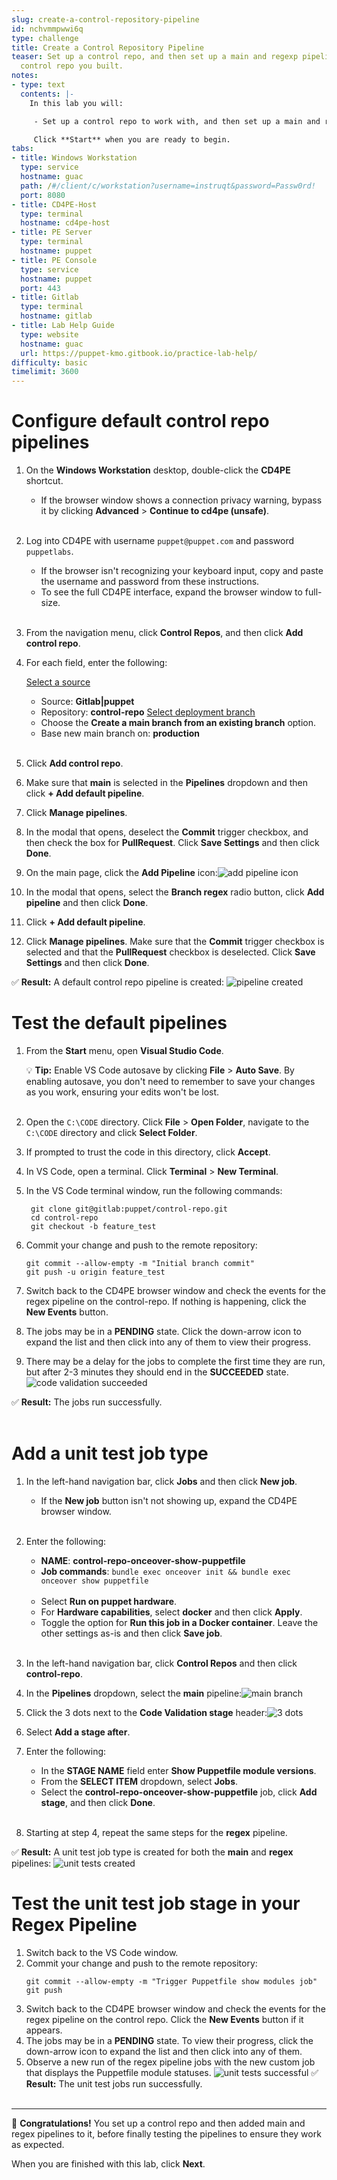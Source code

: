 ```yaml
---
slug: create-a-control-repository-pipeline
id: nchvmmpwwi6q
type: challenge
title: Create a Control Repository Pipeline
teaser: Set up a control repo, and then set up a main and regexp pipeline for the
  control repo you built.
notes:
- type: text
  contents: |-
    In this lab you will:

     - Set up a control repo to work with, and then set up a main and regexp pipeline for the control repo.

     Click **Start** when you are ready to begin.
tabs:
- title: Windows Workstation
  type: service
  hostname: guac
  path: /#/client/c/workstation?username=instruqt&password=Passw0rd!
  port: 8080
- title: CD4PE-Host
  type: terminal
  hostname: cd4pe-host
- title: PE Server
  type: terminal
  hostname: puppet
- title: PE Console
  type: service
  hostname: puppet
  port: 443
- title: Gitlab
  type: terminal
  hostname: gitlab
- title: Lab Help Guide
  type: website
  hostname: guac
  url: https://puppet-kmo.gitbook.io/practice-lab-help/
difficulty: basic
timelimit: 3600
---
```

Configure default control repo pipelines
========
1. On the **Windows Workstation** desktop, double-click the **CD4PE** shortcut.
    - If the browser window shows a connection privacy warning, bypass it by clicking **Advanced** > **Continue to cd4pe (unsafe)**.<br><br>
1. Log into CD4PE with username `puppet@puppet.com` and password `puppetlabs`.
    - If the browser isn't recognizing your keyboard input, copy and paste the username and password from these instructions.
    - To see the full CD4PE interface, expand the browser window to full-size.<br><br>
1. From the navigation menu, click **Control Repos**, and then click **Add control repo**.
1. For each field, enter the following:

    <u>Select a source</u>
      - Source: **Gitlab|puppet**
      - Repository: **control-repo**
    <u>Select deployment branch</u>
      - Choose the **Create a main branch from an existing branch** option.
      - Base new main branch on: **production**<br><br>

1. Click **Add control repo**.
1. Make sure that **main** is selected in the **Pipelines** dropdown and then click **+ Add default pipeline**.
1. Click **Manage pipelines**.
1. In the modal that opens, deselect the **Commit** trigger checkbox, and then check the box for **PullRequest**. Click **Save Settings** and then click **Done**.
1. On the main page, click the **Add Pipeline** icon:![add pipeline icon](https://storage.googleapis.com/instruqt-images/PE501-Continuously%20Deliver/Lab2.0-1-1.png)
1. In the modal that opens, select the **Branch regex** radio button, click **Add pipeline** and then click **Done**.
1. Click **+ Add default pipeline**.
1. Click **Manage pipelines**. Make sure that the **Commit** trigger checkbox is selected and that the **PullRequest** checkbox is deselected. Click **Save Settings** and then click **Done**.

✅ **Result:** A default control repo pipeline is created: ![pipeline created](https://storage.googleapis.com/instruqt-images/PE501-Continuously%20Deliver/lab2.1-pipeline-created.png)


Test the default pipelines
========
1. From the **Start** menu, open **Visual Studio Code**.

    💡 **Tip:** Enable VS Code autosave by clicking **File** > **Auto Save**. By enabling autosave, you don't need to remember to save your changes as you work, ensuring your edits won't be lost.<br><br>
1. Open the `C:\CODE` directory. Click **File** > **Open Folder**, navigate to the `C:\CODE` directory and click **Select Folder**.
1. If prompted to trust the code in this directory, click **Accept**.
1. In VS Code, open a terminal. Click **Terminal** > **New Terminal**.
1. In the VS Code terminal window, run the following commands:

        git clone git@gitlab:puppet/control-repo.git
        cd control-repo
        git checkout -b feature_test

1. Commit your change and push to the remote repository:
    ```
    git commit --allow-empty -m "Initial branch commit"
    git push -u origin feature_test
    ```
1. Switch back to the CD4PE browser window and check the events for the regex pipeline on the control-repo. If nothing is happening, click the **New Events** button.
1. The jobs may be in a **PENDING** state. Click the down-arrow icon to expand the list and then click into any of them to view their progress.
1. There may be a delay for the jobs to complete the first time they are run, but after 2-3 minutes they should end in the **SUCCEEDED** state.
    ![code validation succeeded](https://storage.googleapis.com/instruqt-images/PE501-Continuously%20Deliver/Lab3.0-code-validation-succeeded.png)

✅  **Result:** The jobs run successfully.<br><br>

Add a unit test job type
========
1. In the left-hand navigation bar, click **Jobs** and then click **New job**.
    - If the **New job** button isn't not showing up, expand the CD4PE browser window.<br><br>
1. Enter the following:
    - **NAME**: **control-repo-onceover-show-puppetfile**
    - **Job commands**: `bundle exec onceover init && bundle exec onceover show puppetfile`<br><br>
    - Select **Run on puppet hardware**.
    - For **Hardware capabilities**, select **docker** and then click **Apply**.
    - Toggle the option for **Run this job in a Docker container**. Leave the other settings as-is and then click **Save job**.<br><br>
1. In the left-hand navigation bar, click **Control Repos** and then click **control-repo**.
1. In the **Pipelines** dropdown, select the **main** pipeline:![main branch](https://storage.googleapis.com/instruqt-images/PE501-Continuously%20Deliver/Lab3.0-main-branch.png)

1. Click the 3 dots next to the **Code Validation stage** header:![3 dots](https://storage.googleapis.com/instruqt-images/PE501-Continuously%20Deliver/Lab3.0-3-dots.png)

1. Select **Add a stage after**.
1. Enter the following:
    - In the **STAGE NAME** field enter **Show Puppetfile module versions**.
    - From the **SELECT ITEM** dropdown, select **Jobs**.
    - Select the **control-repo-onceover-show-puppetfile** job, click **Add stage**, and then click **Done**.<br><br>
1. Starting at step 4, repeat the same steps for the **regex** pipeline.

✅  **Result:** A unit test job type is created for both the **main** and **regex** pipelines: ![unit tests created](https://storage.googleapis.com/instruqt-images/PE501-Continuously%20Deliver/lab2.1-run-unit-tests-job.png)

Test the unit test job stage in your Regex Pipeline
========
1. Switch back to the VS Code window.
1. Commit your change and push to the remote repository:
    ```
    git commit --allow-empty -m "Trigger Puppetfile show modules job"
    git push
    ```
1. Switch back to the CD4PE browser window and check the events for the regex pipeline on the control repo. Click the **New Events** button if it appears.
1. The jobs may be in a **PENDING** state. To view their progress, click the down-arrow icon to expand the list and then click into any of them.
1. Observe a new run of the regex pipeline jobs with the new custom job that displays the Puppetfile module statuses.
    ![unit tests successful](https://storage.googleapis.com/instruqt-images/PE501-Continuously%20Deliver/Lab3.0-run-unit-tests.png)
✅  **Result:** The unit test jobs run successfully.<br><br>

--------------
🎈 **Congratulations!** You set up a control repo and then added main and regex pipelines to it, before finally testing the pipelines to ensure they work as expected.

When you are finished with this lab, click **Next**.